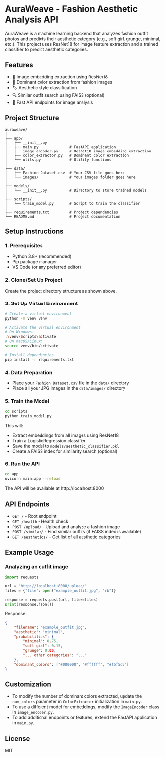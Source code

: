 # AuraWeave - Fashion Aesthetic Analysis API

AuraWeave is a machine learning backend that analyzes fashion outfit photos and predicts their aesthetic category (e.g., soft girl, grunge, minimal, etc.). This project uses ResNet18 for image feature extraction and a trained classifier to predict aesthetic categories.

## Features

- 📸 Image embedding extraction using ResNet18
- 🎨 Dominant color extraction from fashion images
- 🏷️ Aesthetic style classification
- 🔍 Similar outfit search using FAISS (optional)
- 🚀 Fast API endpoints for image analysis

## Project Structure

```
auraweave/
│
├── app/
│   ├── __init__.py
│   ├── main.py              # FastAPI application
│   ├── image_encoder.py     # ResNet18 image embedding extraction
│   ├── color_extractor.py   # Dominant color extraction
│   └── utils.py             # Utility functions
│
├── data/
│   ├── Fashion Dataset.csv  # Your CSV file goes here
│   └── images/              # Your images folder goes here
│
├── models/
│   └── __init__.py          # Directory to store trained models
│
├── scripts/
│   └── train_model.py       # Script to train the classifier
│
├── requirements.txt         # Project dependencies
└── README.md                # Project documentation
```

## Setup Instructions

### 1. Prerequisites

- Python 3.8+ (recommended)
- Pip package manager
- VS Code (or any preferred editor)

### 2. Clone/Set Up Project

Create the project directory structure as shown above.

### 3. Set Up Virtual Environment

```bash
# Create a virtual environment
python -m venv venv

# Activate the virtual environment
# On Windows:
.\venv\Scripts\activate
# On macOS/Linux:
source venv/bin/activate

# Install dependencies
pip install -r requirements.txt
```

### 4. Data Preparation

- Place your `Fashion Dataset.csv` file in the `data/` directory
- Place all your JPG images in the `data/images/` directory

### 5. Train the Model

```bash
cd scripts
python train_model.py
```

This will:
- Extract embeddings from all images using ResNet18
- Train a LogisticRegression classifier
- Save the model to `models/aesthetic_classifier.pkl`
- Create a FAISS index for similarity search (optional)

### 6. Run the API

```bash
cd app
uvicorn main:app --reload
```

The API will be available at http://localhost:8000

## API Endpoints

- `GET /` - Root endpoint
- `GET /health` - Health check
- `POST /upload/` - Upload and analyze a fashion image
- `POST /similar/` - Find similar outfits (if FAISS index is available)
- `GET /aesthetics/` - Get list of all aesthetic categories

## Example Usage

### Analyzing an outfit image

```python
import requests

url = "http://localhost:8000/upload/"
files = {"file": open("example_outfit.jpg", "rb")}

response = requests.post(url, files=files)
print(response.json())
```

Response:
```json
{
    "filename": "example_outfit.jpg",
    "aesthetic": "minimal",
    "probabilities": {
        "minimal": 0.75,
        "soft girl": 0.15,
        "grunge": 0.05,
        "... other categories": "..."
    },
    "dominant_colors": ["#000000", "#ffffff", "#f5f5dc"]
}
```

## Customization

- To modify the number of dominant colors extracted, update the `num_colors` parameter in `ColorExtractor` initialization in `main.py`.
- To use a different model for embeddings, modify the `ImageEncoder` class in `image_encoder.py`.
- To add additional endpoints or features, extend the FastAPI application in `main.py`.

## License

MIT